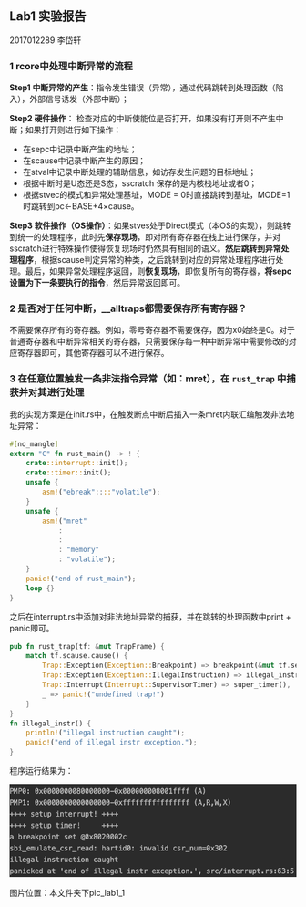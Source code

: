 ## Lab1 实验报告

2017012289 李岱轩

### 1 rcore中处理中断异常的流程

**Step1 中断异常的产生**：指令发生错误（异常），通过代码跳转到处理函数（陷入），外部信号诱发（外部中断）；

**Step2 硬件操作**： 检查对应的中断使能位是否打开，如果没有打开则不产生中断；如果打开则进行如下操作：

* 在sepc中记录中断产生的地址；
* 在scause中记录中断产生的原因；
* 在stval中记录中断处理的辅助信息，如访存发生问题的目标地址；
* 根据中断时是U态还是S态，sscratch 保存的是内核栈地址或者0；
* 根据stvec的模式和异常处理基址，MODE = 0时直接跳转到基址，MODE=1时跳转到pc←BASE+4×cause。

**Step3 软件操作（OS操作）**：如果stves处于Direct模式（本OS的实现），则跳转到统一的处理程序，此时先**保存现场**，即对所有寄存器在栈上进行保存，并对sscratch进行特殊操作使得恢复现场时仍然具有相同的语义。**然后跳转到异常处理程序**，根据scause判定异常的种类，之后跳转到对应的异常处理程序进行处理。最后，如果异常处理程序返回，则**恢复现场**，即恢复所有的寄存器，**将sepc设置为下一条要执行的指令**，然后异常返回即可。

### 2 是否对于任何中断，__alltraps都需要保存所有寄存器？

不需要保存所有的寄存器。例如，零号寄存器不需要保存，因为x0始终是0。对于普通寄存器和中断异常相关的寄存器，只需要保存每一种中断异常中需要修改的对应寄存器即可，其他寄存器可以不进行保存。

### 3 在任意位置触发一条非法指令异常（如：mret），在 `rust_trap` 中捕获并对其进行处理

我的实现方案是在init.rs中，在触发断点中断后插入一条mret内联汇编触发非法地址异常：

```rust
#[no_mangle]
extern "C" fn rust_main() -> ! {
    crate::interrupt::init();
    crate::timer::init();
    unsafe {
        asm!("ebreak"::::"volatile");
    }
    unsafe {
        asm!("mret"
            :
            :
            : "memory"
            : "volatile");
    }
    panic!("end of rust_main");
    loop {}
}
```

之后在interrupt.rs中添加对非法地址异常的捕获，并在跳转的处理函数中print + panic即可。

```rust
pub fn rust_trap(tf: &mut TrapFrame) {
    match tf.scause.cause() {
        Trap::Exception(Exception::Breakpoint) => breakpoint(&mut tf.sepc),
        Trap::Exception(Exception::IllegalInstruction) => illegal_instr(),
        Trap::Interrupt(Interrupt::SupervisorTimer) => super_timer(),
        _ => panic!("undefined trap!")
    }
}
fn illegal_instr() {
    println!("illegal instruction caught");
    panic!("end of illegal instr exception.");
}
```

程序运行结果为：

![pic_lab1_1](../report/pic_lab1_1.png)

图片位置：本文件夹下pic_lab1_1

